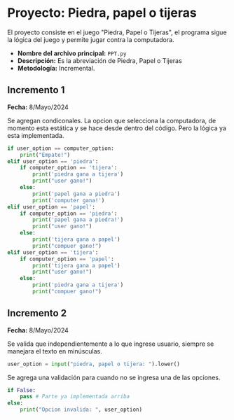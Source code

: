 # Proyecto: Piedra, papel o tijeras

El proyecto consiste en el juego "Piedra, Papel o Tijeras", el programa sigue la lógica del juego y permite jugar contra la computadora.

- **Nombre del archivo principal:** `PPT.py`
- **Descripción:** Es la abreviación de Piedra, Papel o Tijeras
- **Metodología:** Incremental.

## Incremento 1

**Fecha:** 8/Mayo/2024

Se agregan condiconales. La opcion que selecciona la computadora, de momento esta estática y se hace desde dentro del código. Pero la lógica ya esta implementada.

```python
if user_option == computer_option:
    print("Empate!")
elif user_option == 'piedra':
    if computer_option == 'tijera':
        print('piedra gana a tijera')
        print("user gano!")
    else:
        print('papel gana a piedra')
        print('computer gana!')
elif user_option == 'papel':
    if computer_option == 'piedra':
        print('papel gana a piedra!')
        print("user gano!")
    else:
        print('tijera gana a papel')
        print("compuer gano!")
elif user_option == 'tijera':
    if computer_option == 'papel':
        print('tijera gana a papel')
        print("user gano!")
    else:
        print('piedra gana a tijera')
        print("compuer gano!")
```

## Incremento 2

**Fecha:** 8/Mayo/2024

Se valida que independientemente a lo que ingrese usuario, siempre se manejara el texto en minúsculas.

```python
user_option = input("piedra, papel o tijera: ").lower()
```

Se agrega una validación para cuando no se ingresa una de las opciones.

```python
if False:
    pass # Parte ya implementada arriba
else:
    print("Opcion invalida: ", user_option)
```
